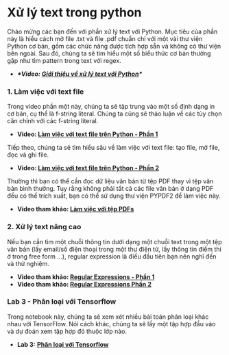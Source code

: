 # Xử lý text trong python

Chào mừng các bạn đến với phần xử lý text với Python. Mục tiêu của phần này là hiểu cách mở file .txt và file .pdf chuẩn chỉ với một vài thư viện Python cơ bản, gồm các chức năng được tích hợp sẵn và không có thư viện bên ngoài. Sau đó, chúng ta sẽ tìm hiểu một số biểu thức cơ bản thường gặp như tìm pattern trong text với regex.

- ***\*Video: [Giới thiệu về xử lý text với Python](https://funix.udemy.com/course/nlp-natural-language-processing-with-python/learn/lecture/12744531#reviews)\****



### 1. Làm việc với text file

Trong video phần một này, chúng ta sẽ tập trung vào một số định dạng in cơ bản, cụ thể là f-string literal. Chúng ta cũng sẽ thảo luận về các tùy chọn căn chỉnh với các f-string literal.

- **Video: [Làm việc với text file trên Python - Phần 1](https://funix.udemy.com/course/nlp-natural-language-processing-with-python/learn/lecture/12744537#reviews)**

Tiếp theo, chúng ta sẽ tìm hiểu sâu về làm việc với text file: tạo file, mở file, đọc và ghi file.

- **Video: [Làm việc với text file trên Python - Phần 2](https://funix.udemy.com/course/nlp-natural-language-processing-with-python/learn/lecture/12827455#reviews)**

Thường thì bạn có thể cần đọc dữ liệu văn bản từ tệp PDF thay vì tệp văn bản bình thường. Tuy rằng không phải tất cả các file văn bản ở dạng PDF đều có thể trích xuất, bạn có thể sử dụng thư viện PYPDF2 để làm việc này.

- **Video tham khảo: [Làm việc với tệp PDFs](https://funix.udemy.com/course/nlp-natural-language-processing-with-python/learn/lecture/12827469#reviews)**

### 2. Xử lý text nâng cao

Nếu bạn cần tìm một chuỗi thông tin dưới dạng một chuỗi text trong một tệp văn bản (lấy email/số điện thoại trong một thư điện tử, lấy thông tin điểm thi ở trong free form ...), regular expression là điều đầu tiên bạn nên nghĩ đến và thử nghiệm.

- **Video tham khảo: [Regular Expressions - Phần 1](https://funix.udemy.com/course/nlp-natural-language-processing-with-python/learn/lecture/12827479#reviews)**
- **Video tham khảo: [Regular Expressions Phần 2](https://funix.udemy.com/course/nlp-natural-language-processing-with-python/learn/lecture/12827483#reviews)** 

### Lab 3 - Phân loại với Tensorflow

Trong notebook này, chúng ta sẽ xem xét nhiều bài toán phân loại khác nhau với TensorFlow. Nói cách khác, chúng ta sẽ lấy một tập hợp đầu vào và dự đoán xem tập hợp đó thuộc lớp nào.

- **Lab 3:** **[Phân loại với Tensorflow](https://github.com/mrdbourke/tensorflow-deep-learning/blob/main/02_neural_network_classification_in_tensorflow.ipynb)**